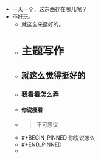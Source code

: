 - 一天一个，这东西存在哪儿呢？
- 不好玩。
	- 就这么来挺好的。
	- # 主题写作
	- ## 就这么觉得挺好的
	- ### 我看看怎么弄
	- #### 你说瘦看
	-
	  > 不可思议
	- #+BEGIN_PINNED
	  你说说怎么
	- #+END_PINNED
	-